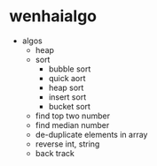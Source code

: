 # wenhaialgo

- algos
  - heap
  - sort
    - bubble sort
    - quick aort
    - heap sort
    - insert sort
    - bucket sort
  - find top two number
  - find median number
  - de-duplicate elements in array
  - reverse int, string
  - back track 